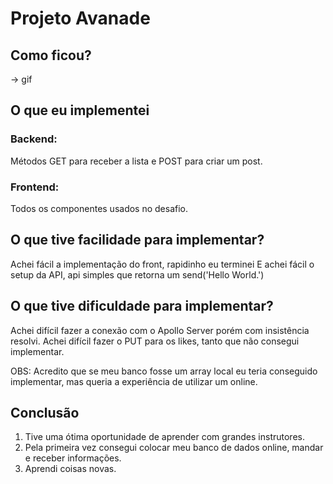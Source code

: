 # Projeto Avanade

## Como ficou?
-> gif
## O que eu implementei
### Backend:
Métodos GET para receber a lista e POST para criar um post.
### Frontend:
Todos os componentes usados no desafio.
## O que tive facilidade para implementar?
Achei fácil a implementação do front, rapidinho eu terminei
E achei fácil o setup da API, api simples que retorna um send('Hello World.')
## O que tive dificuldade para implementar?
Achei difícil fazer a conexão com o Apollo Server porém com insistência resolvi.
Achei difícil fazer o PUT para os likes, tanto que não consegui implementar.

OBS: Acredito que se meu banco fosse um array local eu teria conseguido implementar, mas queria a experiência de utilizar um online.
## Conclusão
1. Tive uma ótima oportunidade de aprender com grandes instrutores.
2. Pela primeira vez consegui colocar meu banco de dados online, mandar e receber informações.
3. Aprendi coisas novas.
